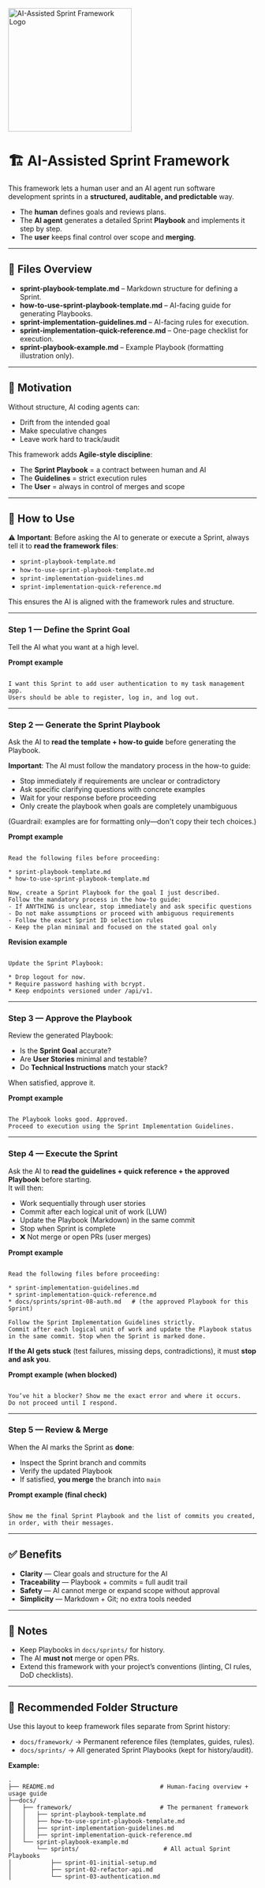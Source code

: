 <img src="banner.png" alt="AI-Assisted Sprint Framework Logo" height="250">

# 🏗️ AI-Assisted Sprint Framework

This framework lets a human user and an AI agent run software development sprints in a **structured, auditable, and predictable** way.

- The **human** defines goals and reviews plans.  
- The **AI agent** generates a detailed Sprint **Playbook** and implements it step by step.  
- The **user** keeps final control over scope and **merging**.

---

## 📑 Files Overview

- **sprint-playbook-template.md** – Markdown structure for defining a Sprint.  
- **how-to-use-sprint-playbook-template.md** – AI-facing guide for generating Playbooks.  
- **sprint-implementation-guidelines.md** – AI-facing rules for execution.  
- **sprint-implementation-quick-reference.md** – One-page checklist for execution.  
- **sprint-playbook-example.md** – Example Playbook (formatting illustration only).  

---

## 🎯 Motivation

Without structure, AI coding agents can:
- Drift from the intended goal  
- Make speculative changes  
- Leave work hard to track/audit

This framework adds **Agile-style discipline**:
- The **Sprint Playbook** = a contract between human and AI  
- The **Guidelines** = strict execution rules  
- The **User** = always in control of merges and scope

---

## 🚀 How to Use

⚠️ **Important**: Before asking the AI to generate or execute a Sprint, always tell it to **read the framework files**:  
- `sprint-playbook-template.md`  
- `how-to-use-sprint-playbook-template.md`  
- `sprint-implementation-guidelines.md`  
- `sprint-implementation-quick-reference.md`  

This ensures the AI is aligned with the framework rules and structure.

---

### Step 1 — Define the Sprint Goal
Tell the AI what you want at a high level.

**Prompt example**
```

I want this Sprint to add user authentication to my task management app.
Users should be able to register, log in, and log out.

```

---

### Step 2 — Generate the Sprint Playbook
Ask the AI to **read the template + how-to guide** before generating the Playbook.  

**Important**: The AI must follow the mandatory process in the how-to guide:
- Stop immediately if requirements are unclear or contradictory
- Ask specific clarifying questions with concrete examples
- Wait for your response before proceeding
- Only create the playbook when goals are completely unambiguous

(Guardrail: examples are for formatting only—don't copy their tech choices.)

**Prompt example**
```

Read the following files before proceeding:

* sprint-playbook-template.md
* how-to-use-sprint-playbook-template.md

Now, create a Sprint Playbook for the goal I just described.
Follow the mandatory process in the how-to guide:
- If ANYTHING is unclear, stop immediately and ask specific questions
- Do not make assumptions or proceed with ambiguous requirements
- Follow the exact Sprint ID selection rules
- Keep the plan minimal and focused on the stated goal only

```

**Revision example**
```

Update the Sprint Playbook:

* Drop logout for now.
* Require password hashing with bcrypt.
* Keep endpoints versioned under /api/v1.

```

---

### Step 3 — Approve the Playbook
Review the generated Playbook:
- Is the **Sprint Goal** accurate?
- Are **User Stories** minimal and testable?
- Do **Technical Instructions** match your stack?

When satisfied, approve it.

**Prompt example**
```

The Playbook looks good. Approved.
Proceed to execution using the Sprint Implementation Guidelines.

```

---

### Step 4 — Execute the Sprint
Ask the AI to **read the guidelines + quick reference + the approved Playbook** before starting.  
It will then:
- Work sequentially through user stories  
- Commit after each logical unit of work (LUW)  
- Update the Playbook (Markdown) in the same commit  
- Stop when Sprint is complete  
- ❌ Not merge or open PRs (user merges)

**Prompt example**
```

Read the following files before proceeding:

* sprint-implementation-guidelines.md
* sprint-implementation-quick-reference.md
* docs/sprints/sprint-08-auth.md   # (the approved Playbook for this Sprint)

Follow the Sprint Implementation Guidelines strictly.
Commit after each logical unit of work and update the Playbook status
in the same commit. Stop when the Sprint is marked done.

```

**If the AI gets stuck** (test failures, missing deps, contradictions), it must **stop and ask you**.

**Prompt example (when blocked)**
```

You’ve hit a blocker? Show me the exact error and where it occurs.
Do not proceed until I respond.

```

---

### Step 5 — Review & Merge
When the AI marks the Sprint as **done**:
- Inspect the Sprint branch and commits  
- Verify the updated Playbook  
- If satisfied, **you merge** the branch into `main`

**Prompt example (final check)**
```

Show me the final Sprint Playbook and the list of commits you created,
in order, with their messages.

```

---

## ✅ Benefits

- **Clarity** — Clear goals and structure for the AI  
- **Traceability** — Playbook + commits = full audit trail  
- **Safety** — AI cannot merge or expand scope without approval  
- **Simplicity** — Markdown + Git; no extra tools needed

---

## 📌 Notes

- Keep Playbooks in `docs/sprints/` for history.  
- The AI **must not** merge or open PRs.  
- Extend this framework with your project’s conventions (linting, CI rules, DoD checklists).  

---

## 📂 Recommended Folder Structure

Use this layout to keep framework files separate from Sprint history:

- `docs/framework/` → Permanent reference files (templates, guides, rules).  
- `docs/sprints/` → All generated Sprint Playbooks (kept for history/audit).  

**Example:**
```plaintext
.
├── README.md                              # Human-facing overview + usage guide
├──docs/
│   ├── framework/                         # The permanent framework
│   │   ├── sprint-playbook-template.md
│   │   ├── how-to-use-sprint-playbook-template.md
│   │   ├── sprint-implementation-guidelines.md
│   │   ├── sprint-implementation-quick-reference.md
│   └── sprint-playbook-example.md
│       └── sprints/                        # All actual Sprint Playbooks
│           ├── sprint-01-initial-setup.md
│           ├── sprint-02-refactor-api.md
│           └── sprint-03-authentication.md
```

